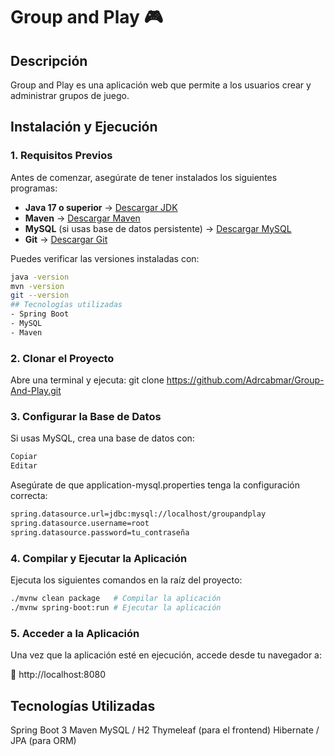 # Group and Play 🎮

## Descripción
Group and Play es una aplicación web que permite a los usuarios crear y administrar grupos de juego.

## Instalación y Ejecución

### **1. Requisitos Previos**
Antes de comenzar, asegúrate de tener instalados los siguientes programas:

- **Java 17 o superior** → [Descargar JDK](https://adoptium.net/)
- **Maven** → [Descargar Maven](https://maven.apache.org/)
- **MySQL** (si usas base de datos persistente) → [Descargar MySQL](https://dev.mysql.com/downloads/)
- **Git** → [Descargar Git](https://git-scm.com/)

Puedes verificar las versiones instaladas con:
```sh
java -version
mvn -version
git --version
## Tecnologías utilizadas
- Spring Boot
- MySQL
- Maven
```
### **2. Clonar el Proyecto**
Abre una terminal y ejecuta:
git clone https://github.com/Adrcabmar/Group-And-Play.git

### **3. Configurar la Base de Datos**
Si usas MySQL, crea una base de datos con:

```sh
Copiar
Editar
```
Asegúrate de que application-mysql.properties tenga la configuración correcta:
```sh
spring.datasource.url=jdbc:mysql://localhost/groupandplay
spring.datasource.username=root
spring.datasource.password=tu_contraseña
```
### **4. Compilar y Ejecutar la Aplicación**
Ejecuta los siguientes comandos en la raíz del proyecto:
```sh
./mvnw clean package   # Compilar la aplicación
./mvnw spring-boot:run # Ejecutar la aplicación
```
### **5. Acceder a la Aplicación**
Una vez que la aplicación esté en ejecución, accede desde tu navegador a:

🔗 http://localhost:8080

## Tecnologías Utilizadas

Spring Boot 3
Maven
MySQL / H2
Thymeleaf (para el frontend)
Hibernate / JPA (para ORM)
